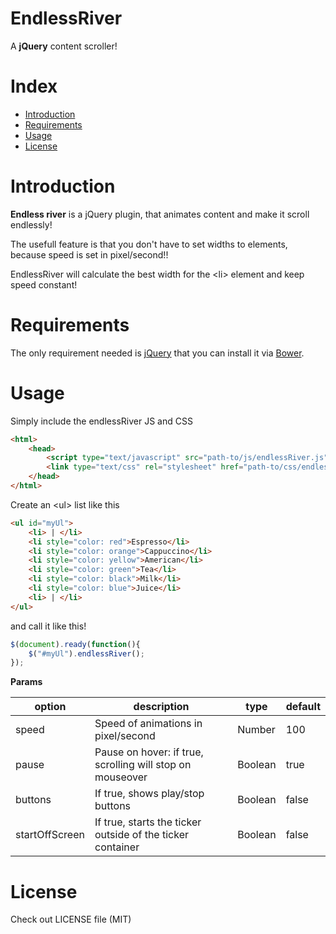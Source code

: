 EndlessRiver
============

A **jQuery** content scroller!

# Index

  - [Introduction](#introduction)
  - [Requirements](#requirements)
  - [Usage](#usage)
  - [License](#license)

# Introduction

**Endless river** is a jQuery plugin, that animates content and make it scroll endlessly!

The usefull feature is that you don't have to set widths to elements, because speed is set in pixel/second!!

EndlessRiver will calculate the best width for the &lt;li&gt; element and keep speed constant!

# Requirements

The only requirement needed is [jQuery](https://jquery.com/download/) that you can install it via [Bower](http://bower.io/).

# Usage

Simply include the endlessRiver JS and CSS
```html
<html>
    <head>
        <script type="text/javascript" src="path-to/js/endlessRiver.js"></script>
        <link type="text/css" rel="stylesheet" href="path-to/css/endlessRiver.css" />
    </head>
</html>
```
Create an &lt;ul&gt; list like this
```html
<ul id="myUl">
    <li> | </li>
    <li style="color: red">Espresso</li>
    <li style="color: orange">Cappuccino</li>
    <li style="color: yellow">American</li>
    <li style="color: green">Tea</li>
    <li style="color: black">Milk</li>
    <li style="color: blue">Juice</li>
    <li> | </li>
</ul>
```
and call it like this!

```javascript
$(document).ready(function(){
    $("#myUl").endlessRiver();
});
```
**Params**

|**option**|**description**|**type** |**default**|
| -------- | -------- | -------- | -------- |
|speed|Speed of animations in pixel/second|Number|100|
|pause|Pause on hover: if true, scrolling will stop on mouseover|Boolean|true|
|buttons|If true, shows play/stop buttons|Boolean|false|
|startOffScreen|If true, starts the ticker outside of the ticker container|Boolean|false|

# License

Check out LICENSE file (MIT)
